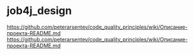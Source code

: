 # job4j_design
https://github.com/peterarsentev/code_quality_principles/wiki/Описание-проекта-README.md
https://github.com/peterarsentev/code_quality_principles/wiki/Описание-проекта-README.md